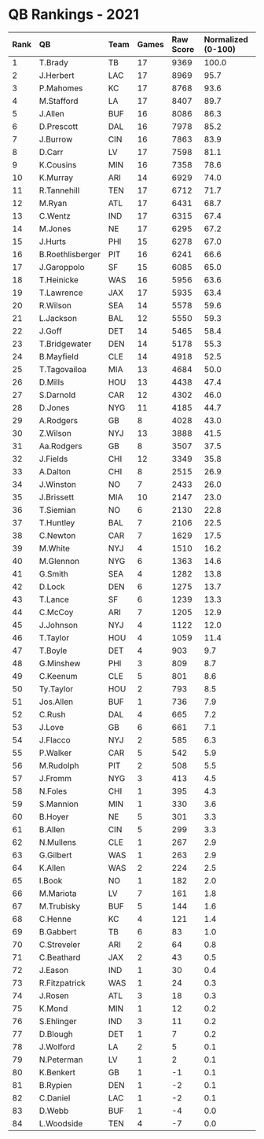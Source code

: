 # QB Rankings - 2021

| Rank | QB               | Team | Games | Raw Score | Normalized (0-100) |
| :----| :----------------| :----| :-----| :---------| :------------------|
| 1    | T.Brady          | TB   | 17    | 9369      | 100.0              |
| 2    | J.Herbert        | LAC  | 17    | 8969      | 95.7               |
| 3    | P.Mahomes        | KC   | 17    | 8768      | 93.6               |
| 4    | M.Stafford       | LA   | 17    | 8407      | 89.7               |
| 5    | J.Allen          | BUF  | 16    | 8086      | 86.3               |
| 6    | D.Prescott       | DAL  | 16    | 7978      | 85.2               |
| 7    | J.Burrow         | CIN  | 16    | 7863      | 83.9               |
| 8    | D.Carr           | LV   | 17    | 7598      | 81.1               |
| 9    | K.Cousins        | MIN  | 16    | 7358      | 78.6               |
| 10   | K.Murray         | ARI  | 14    | 6929      | 74.0               |
| 11   | R.Tannehill      | TEN  | 17    | 6712      | 71.7               |
| 12   | M.Ryan           | ATL  | 17    | 6431      | 68.7               |
| 13   | C.Wentz          | IND  | 17    | 6315      | 67.4               |
| 14   | M.Jones          | NE   | 17    | 6295      | 67.2               |
| 15   | J.Hurts          | PHI  | 15    | 6278      | 67.0               |
| 16   | B.Roethlisberger | PIT  | 16    | 6241      | 66.6               |
| 17   | J.Garoppolo      | SF   | 15    | 6085      | 65.0               |
| 18   | T.Heinicke       | WAS  | 16    | 5956      | 63.6               |
| 19   | T.Lawrence       | JAX  | 17    | 5935      | 63.4               |
| 20   | R.Wilson         | SEA  | 14    | 5578      | 59.6               |
| 21   | L.Jackson        | BAL  | 12    | 5550      | 59.3               |
| 22   | J.Goff           | DET  | 14    | 5465      | 58.4               |
| 23   | T.Bridgewater    | DEN  | 14    | 5178      | 55.3               |
| 24   | B.Mayfield       | CLE  | 14    | 4918      | 52.5               |
| 25   | T.Tagovailoa     | MIA  | 13    | 4684      | 50.0               |
| 26   | D.Mills          | HOU  | 13    | 4438      | 47.4               |
| 27   | S.Darnold        | CAR  | 12    | 4302      | 46.0               |
| 28   | D.Jones          | NYG  | 11    | 4185      | 44.7               |
| 29   | A.Rodgers        | GB   | 8     | 4028      | 43.0               |
| 30   | Z.Wilson         | NYJ  | 13    | 3888      | 41.5               |
| 31   | Aa.Rodgers       | GB   | 8     | 3507      | 37.5               |
| 32   | J.Fields         | CHI  | 12    | 3349      | 35.8               |
| 33   | A.Dalton         | CHI  | 8     | 2515      | 26.9               |
| 34   | J.Winston        | NO   | 7     | 2433      | 26.0               |
| 35   | J.Brissett       | MIA  | 10    | 2147      | 23.0               |
| 36   | T.Siemian        | NO   | 6     | 2130      | 22.8               |
| 37   | T.Huntley        | BAL  | 7     | 2106      | 22.5               |
| 38   | C.Newton         | CAR  | 7     | 1629      | 17.5               |
| 39   | M.White          | NYJ  | 4     | 1510      | 16.2               |
| 40   | M.Glennon        | NYG  | 6     | 1363      | 14.6               |
| 41   | G.Smith          | SEA  | 4     | 1282      | 13.8               |
| 42   | D.Lock           | DEN  | 6     | 1275      | 13.7               |
| 43   | T.Lance          | SF   | 6     | 1239      | 13.3               |
| 44   | C.McCoy          | ARI  | 7     | 1205      | 12.9               |
| 45   | J.Johnson        | NYJ  | 4     | 1122      | 12.0               |
| 46   | T.Taylor         | HOU  | 4     | 1059      | 11.4               |
| 47   | T.Boyle          | DET  | 4     | 903       | 9.7                |
| 48   | G.Minshew        | PHI  | 3     | 809       | 8.7                |
| 49   | C.Keenum         | CLE  | 5     | 801       | 8.6                |
| 50   | Ty.Taylor        | HOU  | 2     | 793       | 8.5                |
| 51   | Jos.Allen        | BUF  | 1     | 736       | 7.9                |
| 52   | C.Rush           | DAL  | 4     | 665       | 7.2                |
| 53   | J.Love           | GB   | 6     | 661       | 7.1                |
| 54   | J.Flacco         | NYJ  | 2     | 585       | 6.3                |
| 55   | P.Walker         | CAR  | 5     | 542       | 5.9                |
| 56   | M.Rudolph        | PIT  | 2     | 508       | 5.5                |
| 57   | J.Fromm          | NYG  | 3     | 413       | 4.5                |
| 58   | N.Foles          | CHI  | 1     | 395       | 4.3                |
| 59   | S.Mannion        | MIN  | 1     | 330       | 3.6                |
| 60   | B.Hoyer          | NE   | 5     | 301       | 3.3                |
| 61   | B.Allen          | CIN  | 5     | 299       | 3.3                |
| 62   | N.Mullens        | CLE  | 1     | 267       | 2.9                |
| 63   | G.Gilbert        | WAS  | 1     | 263       | 2.9                |
| 64   | K.Allen          | WAS  | 2     | 224       | 2.5                |
| 65   | I.Book           | NO   | 1     | 182       | 2.0                |
| 66   | M.Mariota        | LV   | 7     | 161       | 1.8                |
| 67   | M.Trubisky       | BUF  | 5     | 144       | 1.6                |
| 68   | C.Henne          | KC   | 4     | 121       | 1.4                |
| 69   | B.Gabbert        | TB   | 6     | 83        | 1.0                |
| 70   | C.Streveler      | ARI  | 2     | 64        | 0.8                |
| 71   | C.Beathard       | JAX  | 2     | 43        | 0.5                |
| 72   | J.Eason          | IND  | 1     | 30        | 0.4                |
| 73   | R.Fitzpatrick    | WAS  | 1     | 24        | 0.3                |
| 74   | J.Rosen          | ATL  | 3     | 18        | 0.3                |
| 75   | K.Mond           | MIN  | 1     | 12        | 0.2                |
| 76   | S.Ehlinger       | IND  | 3     | 11        | 0.2                |
| 77   | D.Blough         | DET  | 1     | 7         | 0.2                |
| 78   | J.Wolford        | LA   | 2     | 5         | 0.1                |
| 79   | N.Peterman       | LV   | 1     | 2         | 0.1                |
| 80   | K.Benkert        | GB   | 1     | -1        | 0.1                |
| 81   | B.Rypien         | DEN  | 1     | -2        | 0.1                |
| 82   | C.Daniel         | LAC  | 1     | -2        | 0.1                |
| 83   | D.Webb           | BUF  | 1     | -4        | 0.0                |
| 84   | L.Woodside       | TEN  | 4     | -7        | 0.0                |

